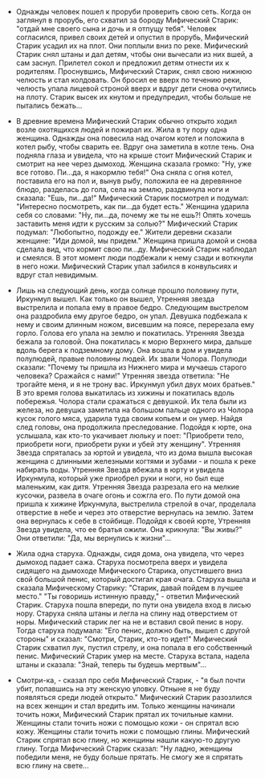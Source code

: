 * Однажды человек пошел к проруби проверить свою сеть. Когда он заглянул в прорубь, его схватил за бороду Мифический Старик: "отдай мне своего сына и дочь и я отпущу тебя". Человек согласился, привел своих детей и опустил в прорубь, Мифический Старик усадил их на плот. Они поплыли вниз по реке. Мифический Старик снял штаны и дал детям, чтобы они вычесали из них вшей, а сам заснул. Прилетел сокол и предложил детям отнести их к родителям. Проснувшись, Мифический Старик, снял свою нижнюю челюсть и стал колдовать. Он бросил ее вверх по течению реки, челюсть упала лицевой строной вверх и вдруг дети снова очутились на плоту. Старик высек их кнутом и предупредил, чтобы больше не пытались бежать...

* В древние времена Мифический Старик обычно открыто ходил возле охотящихся людей и пожирал их. Жила в ту пору одна женщина. Однажды она повесила над очагом котел и положила в котел рыбу, чтобы сварить ее. Вдруг она заметила в котле тень. Она подняла глаза и увидела, что на крыше стоит Мифический Старик и смотрит на нее через дымоход. Женщина сказала громко: "Ну, уже все готово. Пи...да, я накормлю тебя!" Она сняла с огня котел, поставила его на пол и, вынув рыбу, положила ее на деревянное блюдо, разделась до гола, села на землю, раздвинула ноги и сказала: "Ешь, пи...да!" Мифический Старик посмотрел и подумал: "Интересно посмотреть, как пи...да будет есть." Женщина ударила себя со словами: "Ну, пи...да, почему же ты не ешь?! Опять хочешь заставить меня идти к русским за солью?" Мифический Старик подумал: "Любопытно, подожду ее." Жители деревни сказали женщине: "Иди домой, мы придем." Женщина пришла домой и снова сделала вид, что кормит свою пи...ду. Мифический Старик наблюдал и смеялся. В этот момент люди подбежали к нему сзади и воткнули в него ножи. Мифический Старик упал забился в конвульсиях и вдруг стал невидимым.

* Лишь на следующий день, когда солнце прошло половину пути, Иркунмул вышел. Как только он вышел, Утренняя звезда выстрелила и попала ему в правое бедро. Следующим выстрелом она раздробила ему другое бедро, он упал. Девушка подбежала к нему и своим длинным ножом, висевшим на поясе, перерезала ему горло. Голова его упала на землю и покатилась. Утренняя Звезда бежала за головой. Она покатилась к морю Верхнего мира, дальше вдоль берега к подземному дому. Она вошла в дом и увидела полулюдей, правые половины людей. Их звали Чолора. Полулюди сказали: "Почему ты пришла из Нижнего мира и мучаешь старого человека? Сражайся с нами!" Утренняя звезда ответила: "Не трогайте меня, и я не трону вас. Иркунмул убил двух моих братьев." В это время голова выкатилась из хижины и покатилась вдоль побережья. Чолора стали сражаться с девушкой. Их тела были из железа, но девушка заметила на большом пальце одного из Чолора кусок голого мяса, ударила туда своим копьем и он умер. Найдя след головы, она продолжила преследование. Подойдя к юрте, она услышала, как кто-то укачивает люльку и поет: "Приобрети тело, приобрети ноги, приобрети руки и убей эту женщину". Утренняя Звезда спряталась за юртой и увидела, что из дома вышла высокая женщина с длинными железными когтями и зубами - и пошла к реке набирать воды. Утренняя Звезда вбежала в юрту и увидела Иркунмула, который уже приобрел руки и ноги, но был еще маленьким, как дитя. Утренняя Звезда разрезала его на мелкие кусочки, развела в очаге огонь и сожгла его. По пути домой она пришла к хижине Иркунмула, выстрелила стрелой в очаг, проделала отверстие в небе и через это отверстие вернулась на землю. Затем она вернулась к себе в стойбище. Подойдя к своей юрте, Утренняя Звезда увидела, что ее братья ожили. Она крикнула: "Вы живы?" Они ответили: "Да, мы вернулись к жизни"...

* Жила одна старуха. Однажды, сидя дома, она увидела, что через дымоход падает сажа. Старуха посмотрела вверх и увидела сидящего на дымоходе Мифического Старика, опустившего вниз свой большой пенис, который достигал края очага. Старуха вышла и сказала Мифическому Старику: "Старик, давай пойдем в лучшее место." "Ты говоришь истинную правду," - ответил Мифический Старик. Старуха пошла впереди, по пути она увидела вход в лисью нору. Старуха сняла штаны и легла на спину над отверстием от норы. Мифический старик лег на не и вставил свой пенис в нору. Тогда старуха подумала: "Его пенис, должно быть, вышел с другой стороны" и сказал: "Смотри, Старик, кто-то идет!" Мифический Старик схватил лук, пустил стрелу, и она попала в его собственный пенис. Мифический Старик умер на месте. Старуха встала, надела штаны и сказала: "Знай, теперь ты будешь мертвым"...

* Смотри-ка, - сказал про себя Мифический Старик, - "я был почти убит, попавшись на эту женскую уловку. Отныне я не буду появляться среди людей открыто." Мифический Старик разозлился на всех женщин и стал вредить им. Только женщины начинали точить ножи, Мифический Старик прятал их точильные камни. Женщины стали точить ножи с помощью кожи - он спрятал всю кожу. Женщины стали точить ножи с помощью глины. Мифический Старик спрятал всю глину, но женщины нашли какую-то другую глину. Тогда Мифический Старик сказал: "Ну ладно, женщины победили меня, не буду больше прятать. Не смогу же я спрятать всю глину на свете...

